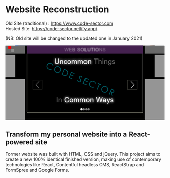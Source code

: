 # Website Reconstruction

Old Site (traditional) : https://www.code-sector.com \
Hosted Site: https://code-sector.netlify.app/

(NB: Old site will be changed to the updated one in January 2021)

<img src="/public/images/projects/code-sector.png" alt="project poster">

## Transform my personal website into a React-powered site

Former website was built with HTML, CSS and jQuery. This project aims to create a new 100% identical finished version, making use of contemporary technologies like React, Contentful headless CMS, ReactStrap and FormSpree and Google Forms.